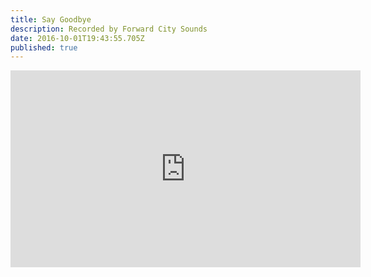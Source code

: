 ```yaml
---
title: Say Goodbye
description: Recorded by Forward City Sounds
date: 2016-10-01T19:43:55.705Z
published: true 
---
```


<iframe width="560" height="315" src="https://www.youtube.com/embed/TPHEgB92XcE" frameborder="0" allow="accelerometer; autoplay; encrypted-media; gyroscope; picture-in-picture" allowfullscreen></iframe>